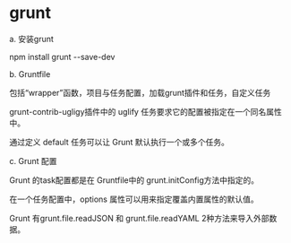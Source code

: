 # grunt


a. 安装grunt

npm install grunt --save-dev

b. Gruntfile

包括“wrapper”函数，项目与任务配置，加载grunt插件和任务，自定义任务

grunt-contrib-ugligy插件中的 uglify 任务要求它的配置被指定在一个同名属性中。

通过定义 default 任务可以让 Grunt 默认执行一个或多个任务。

c. Grunt 配置

Grunt 的task配置都是在 Gruntfile中的 grunt.initConfig方法中指定的。

在一个任务配置中，options 属性可以用来指定覆盖内置属性的默认值。

Grunt 有grunt.file.readJSON 和 grunt.file.readYAML 2种方法来导入外部数据。
